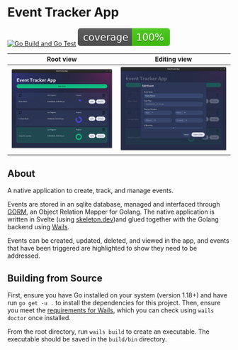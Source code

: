 # Event Tracker App

[![Go Build and Go Test](https://github.com/hmcalister/Event-Tracker-App/actions/workflows/goBuildAndTest.yaml/badge.svg?branch=main)](https://github.com/hmcalister/Event-Tracker-App/actions/workflows/goBuildAndTest.yaml) ![coverage](https://raw.githubusercontent.com/hmcalister/Event-Tracker-App/badges/.badges/coverage.svg)

Root view | Editing view
:---:|:---:
![Application Root View](images/appRootView.png) | ![Application Edit View](images/appEditView.png)

## About

A native application to create, track, and manage events. 

Events are stored in an sqlite database, managed and interfaced through [GORM](https://gorm.io/), an Object Relation Mapper for Golang. The native application is written in Svelte (using [skeleton.dev](https://www.skeleton.dev/))and glued together with the Golang backend using [Wails](https://wails.io/).

Events can be created, updated, deleted, and viewed in the app, and events that have been triggered are highlighted to show they need to be addressed.

## Building from Source

First, ensure you have Go installed on your system (version 1.18+) and have run `go get -u .` to install the dependencies for this project. Then, ensure you meet the [requirements for Wails](https://wails.io/docs/gettingstarted/installation/), which you can check using `wails doctor` once installed.

From the root directory, run `wails build` to create an executable. The executable should be saved in the `build/bin` directory.